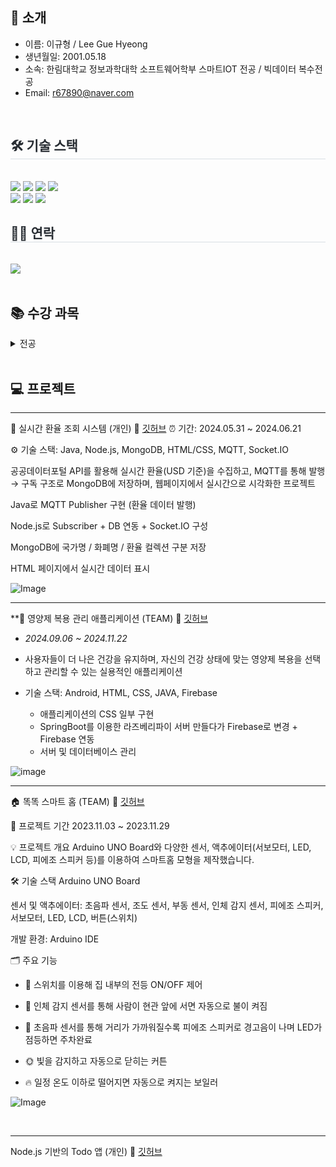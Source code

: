 

##   🙌 소개
- 이름: 이규형 / Lee Gue Hyeong
- 생년월일: 2001.05.18
- 소속: 한림대학교 정보과학대학 소프트웨어학부 스마트IOT 전공 / 빅데이터 복수전공
- Email: r67890@naver.com

<br>

<div style="text-align: left;">
    <h2 style="border-bottom: 1px solid #d8dee4; color: #282d33;"> 🛠️ 기술 스택 </h2> <br> 
    <div style="margin: ; text-align: left;" "text-align: left;"> <img src="https://img.shields.io/badge/Android-3DDC84?style=flat-square&logo=Android&logoColor=white">
          <img src="https://img.shields.io/badge/Firebase-FFCA28?style=flat-square&logo=Firebase&logoColor=white">
          <img src="https://img.shields.io/badge/Git-F05032?style=flat-square&logo=Git&logoColor=white">
          <img src="https://img.shields.io/badge/Github-181717?style=flat-square&logo=Github&logoColor=white">
          <br/><img src="https://img.shields.io/badge/HTML5-E34F26?style=flat-square&logo=HTML5&logoColor=white">
          <img src="https://img.shields.io/badge/Java-007396?style=flat-square&logo=Java&logoColor=white">
          <img src="https://img.shields.io/badge/Javascript-F7DF1E?style=flat-square&logo=Javascript&logoColor=white">
          <br/></div>
    </div>
    <div style="text-align: left;">
    <h2 style="border-bottom: 1px solid #d8dee4; color: #282d33;"> 🧑‍💻 연락 </h2> <br> 
    <div style="text-align: left;"> <a href=mailto:chaeng0415@gmail.com> <img src="https://img.shields.io/badge/Gmail-EA4335?style=flat-square&logo=Gmail&logoColor=white&link=mailto:chaeng0415@gmail.com"> </a>
          </div>  <br> 
    <div style="text-align: left;">  </div> 
    </div>

## 📚 수강 과목
<details><summary>전공
</summary>

- 논리설계및실험
- 이산구조론
- 선형대수
- 자바프로그래밍I
- 자바프로그래밍II
- C프로프래밍
- C++프로그래밍
- 파이썬과학프로그래밍기초
- 소프트웨어개론
- 신호및시스템
- 데이터사이언스기초
- 디지털신호처리
- 통신네트워크시스템
- 오픈소스하드웨어응용
- 운영체제
- 자료구조
- IOT네트워크
- 정보보호론
- 네트워크보안
- 데이터베이스시스템
- 모바일센서공학
- 소프트웨어캡스톤디자인
- SW창업전략과펀딩
- 소프트웨어특강I
- 인공지능생체시스템개론
- 인공지능수학
- 컴퓨터네트워크

</details>

<br>


## 💻 프로젝트

---

💱 실시간 환율 조회 시스템 (개인) 🔎 [깃허브](https://github.com/rbgud7957/IoT-Project)
⏰ 기간: 2024.05.31 ~ 2024.06.21

⚙️ 기술 스택: Java, Node.js, MongoDB, HTML/CSS, MQTT, Socket.IO

공공데이터포털 API를 활용해 실시간 환율(USD 기준)을 수집하고, MQTT를 통해 발행 → 구독 구조로 MongoDB에 저장하며, 웹페이지에서 실시간으로 시각화한 프로젝트

Java로 MQTT Publisher 구현 (환율 데이터 발행)

Node.js로 Subscriber + DB 연동 + Socket.IO 구성

MongoDB에 국가명 / 화폐명 / 환율 컬렉션 구분 저장

HTML 페이지에서 실시간 데이터 표시


![Image](https://github.com/user-attachments/assets/d55bcd31-138a-474e-8d5d-926889ad88f1)


---

**💊 영양제 복용 관리 애플리케이션 (TEAM) 🔎  [깃허브](https://github.com/rbgud7957/Nutriwish.git)
- *2024.09.06 ~ 2024.11.22*

- 사용자들이 더 나은 건강을 유지하며, 자신의 건강 상태에 맞는 영양제 복용을 선택하고 관리할 수 있는 실용적인 애플리케이션

- 기술 스택: Android, HTML, CSS, JAVA, Firebase
  
  - 애플리케이션의 CSS 일부 구현
  - SpringBoot를 이용한 라즈베리파이 서버 만들다가 Firebase로 변경 + Firebase 연동
  - 서버 및 데이터베이스 관리
 
![image](https://github.com/user-attachments/assets/3a7981ef-e881-4a04-acc8-f386025b0ad9)

---

🏠 똑똑 스마트 홈 (TEAM) 🔎 [깃허브](https://github.com/rbgud7957/Smarthome.git)

📅 프로젝트 기간
2023.11.03 ~ 2023.11.29

💡 프로젝트 개요
Arduino UNO Board와 다양한 센서, 액추에이터(서보모터, LED, LCD, 피에조 스피커 등)를 이용하여 스마트홈 모형을 제작했습니다.

🛠 기술 스택
Arduino UNO Board

센서 및 액추에이터: 초음파 센서, 조도 센서, 부동 센서, 인체 감지 센서, 피에조 스피커, 서보모터, LED, LCD, 버튼(스위치)

개발 환경: Arduino IDE
<br>

🗂 주요 기능
<br>
- 🔘 스위치를 이용해 집 내부의 전등 ON/OFF 제어

- 🚶 인체 감지 센서를 통해 사람이 현관 앞에 서면 자동으로 불이 켜짐

- 🛑 초음파 센서를 통해 거리가 가까워질수록 피에조 스피커로 경고음이 나며 LED가 점등하면 주차완료

- 🌞 빛을 감지하고 자동으로 닫히는 커튼

- 🔥 일정 온도 이하로 떨어지면 자동으로 켜지는 보일러

![Image](https://github.com/user-attachments/assets/90ce012e-542c-402f-9879-94495b84568a)

<br>

---

Node.js 기반의 Todo 앱 (개인) 🔎 [깃허브](https://github.com/rbgud7957/Todo-app.git)


